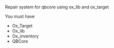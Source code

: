 Repair system for qbcore using ox_lib and ox_target


You must have 
- Ox_Target
- Ox_lib
- Ox_inventory
- QBCore
